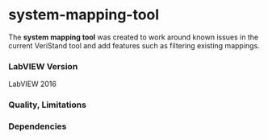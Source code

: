 # system-mapping-tool #

The **system mapping tool** was created to work around known issues in the current VeriStand tool and add features such as filtering existing mappings.

### LabVIEW Version ###
LabVIEW 2016

### Quality, Limitations ###

### Dependencies ###
